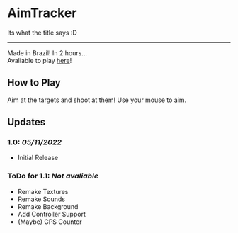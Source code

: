 # AimTracker

 Its what the title says :D

-----------

Made in Brazil! In 2 hours...  
Avaliable to play [here](https://lukiiy.github.io/aimtracker)!

## How to Play

Aim at the targets and shoot at them!
Use your mouse to aim.

## Updates

### **1.0**: _05/11/2022_

* Initial Release

### **ToDo for 1.1**: _Not avaliable_

* Remake Textures
* Remake Sounds
* Remake Background
* Add Controller Support
* (Maybe) CPS Counter